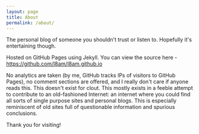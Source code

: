 ```yaml
---
layout: page
title: About
permalink: /about/
---
```


The personal blog of someone you shouldn't trust or listen to. Hopefully it's entertaining though. 

Hosted on GitHub Pages using Jekyll. You can view the source here - https://github.com/l8am/l8am.github.io

No analytics are taken (by me, GitHub tracks IPs of visitors to GitHub Pages), no comment sections are offered, and I really don't care if anyone reads this. This doesn't exist for clout. This mostly exists in a feeble attempt to contribute to an old-fashioned Internet: an internet where you could find all sorts of single purpose sites and personal blogs. This is especially reminiscent of old sites full of questionable information and spurious conclusions. 

Thank you for visiting!
